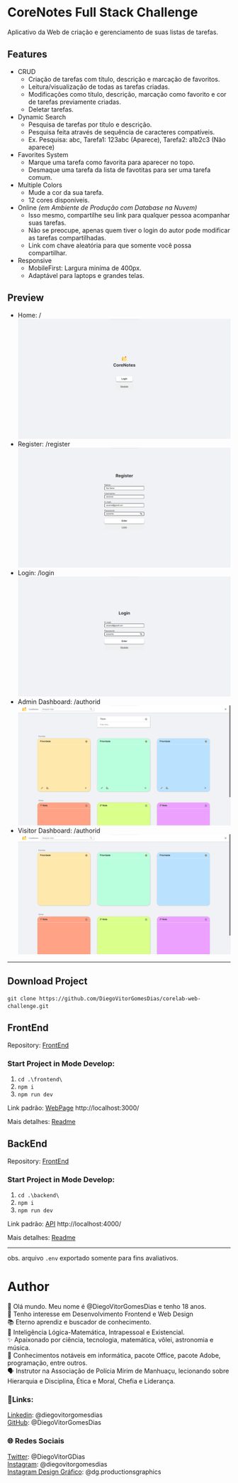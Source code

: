 # CoreNotes Full Stack Challenge

Aplicativo da Web de criação e gerenciamento de suas listas de tarefas. 

## Features
- CRUD
    - Criação de tarefas com título, descrição e marcação de favoritos.
    - Leitura/visualização de todas as tarefas criadas.
    - Modificações como título, descrição, marcação como favorito e cor de tarefas previamente criadas.
    - Deletar tarefas.
- Dynamic Search
    - Pesquisa de tarefas por título e descrição.
    - Pesquisa feita através de sequência de caracteres compatíveis.
    - Ex. Pesquisa: abc, Tarefa1: 123abc (Aparece), Tarefa2: a1b2c3 (Não aparece)
- Favorites System
    - Marque uma tarefa como favorita para aparecer no topo.
    - Desmaque uma tarefa da lista de favotitas para ser uma tarefa comum.
- Multiple Colors
    - Mude a cor da sua tarefa.
    - 12 cores disponíveis.
- Online _(em Ambiente de Produção com Database na Nuvem)_
    - Isso mesmo, compartilhe seu link para qualquer pessoa acompanhar suas tarefas.
    - Não se preocupe, apenas quem tiver o login do autor pode modificar as tarefas compartilhadas.
    - Link com chave aleatória para que somente você possa compartilhar.
- Responsive
    - MobileFirst: Largura miníma de 400px.
    - Adaptável para laptops e grandes telas.

## Preview
- Home: /
![Home](./git-assets/home.png)
- Register: /register
![Register](./git-assets/register.png)
- Login: /login
![Login](./git-assets/login.png)
- Admin Dashboard: /authorid
![Admin Dashboard](./git-assets/admin-dashboard.png)
- Visitor Dashboard: /authorid
![Visitor Dashboard](./git-assets/visitor-dashboard.png)

---

## Download Project
`git clone https://github.com/DiegoVitorGomesDias/corelab-web-challenge.git`

## FrontEnd
Repository: [FrontEnd](./frontend/)

### Start Project in Mode Develop:
1. `cd .\frontend\`
2. `npm i`
3. `npm run dev`

Link padrão: [WebPage](http://localhost:3000/) http://localhost:3000/

Mais detalhes: [Readme](frontend/README.md)

## BackEnd
Repository: [FrontEnd](./frontend/)

### Start Project in Mode Develop:
1. `cd .\backend\`
2. `npm i`
3. `npm run dev`

Link padrão: [API](http://localhost:4000/) http://localhost:4000/

Mais detalhes: [Readme](backend/README.MD)

---
obs. arquivo `.env`  exportado somente para fins avaliativos.


# Author
👋 Olá mundo. Meu nome é @DiegoVitorGomesDias e tenho 18 anos.\
👀 Tenho interesse em Desenvolvimento Frontend e Web Design\
📚 Eterno aprendiz e buscador de conhecimento.\
🧮 Inteligência Lógica-Matemática, Intrapessoal e Existencial.\
✨ Apaixonado por ciência, tecnologia, matemática, vôlei, astronomia e música.\
📖 Conhecimentos notáveis em informática, pacote Office, pacote Adobe, programação, entre outros.\
🗣️ Instrutor na Associação de Polícia Mirim de Manhuaçu, lecionando sobre Hierarquia e Disciplina, Ética e Moral, Chefia e Liderança.

### 🔗Links:
[Linkedin](https://www.linkedin.com/in/diegovitorgomesdias/): @diegovitorgomesdias\
[GitHub](https://github.com/DiegoVitorGomesDias): @DiegoVitorGomesDias

### 🌐 Redes Sociais
[Twitter](https://twitter.com/DiegoVitorGDias): @DiegoVitorGDias\
[Instagram](https://www.instagram.com/diegovitorgomesdias/): @diegovitorgomesdias\
[Instagram Design Gráfico](https://www.instagram.com/dg.productionsgraphics/): @dg.productionsgraphics